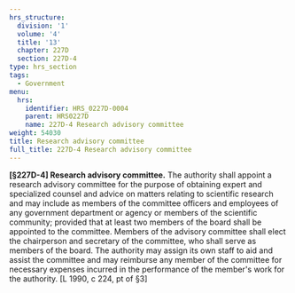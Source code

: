 ```yaml
---
hrs_structure:
  division: '1'
  volume: '4'
  title: '13'
  chapter: 227D
  section: 227D-4
type: hrs_section
tags:
  - Government
menu:
  hrs:
    identifier: HRS_0227D-0004
    parent: HRS0227D
    name: 227D-4 Research advisory committee
weight: 54030
title: Research advisory committee
full_title: 227D-4 Research advisory committee
---
```

**[§227D-4] Research advisory committee.** The authority shall appoint a research advisory committee for the purpose of obtaining expert and specialized counsel and advice on matters relating to scientific research and may include as members of the committee officers and employees of any government department or agency or members of the scientific community; provided that at least two members of the board shall be appointed to the committee. Members of the advisory committee shall elect the chairperson and secretary of the committee, who shall serve as members of the board. The authority may assign its own staff to aid and assist the committee and may reimburse any member of the committee for necessary expenses incurred in the performance of the member's work for the authority. [L 1990, c 224, pt of §3]